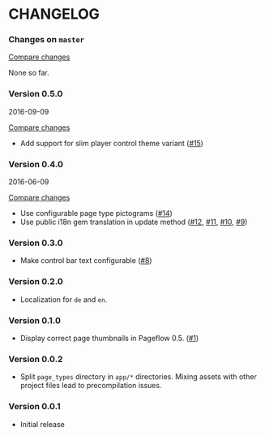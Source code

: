 # CHANGELOG

### Changes on `master`

[Compare changes](https://github.com/codevise/pageflow-before-after/compare/v0.5.0...master)

None so far.

### Version 0.5.0

2016-09-09

[Compare changes](https://github.com/codevise/pageflow-before-after/compare/v0.4.0...v0.5.0)

- Add support for slim player control theme variant
  ([#15](https://github.com/codevise/pageflow-before-after/pull/15))

### Version 0.4.0

2016-06-09

[Compare changes](https://github.com/codevise/pageflow-before-after/compare/v0.3.0...v0.4.0)

- Use configurable page type pictograms
  ([#14](https://github.com/codevise/pageflow-before-after/pull/14))
- Use public i18n gem translation in update method
  ([#12](https://github.com/codevise/pageflow-before-after/pull/12),
   [#11](https://github.com/codevise/pageflow-before-after/pull/11),
   [#10](https://github.com/codevise/pageflow-before-after/pull/10),
   [#9](https://github.com/codevise/pageflow-before-after/pull/9))

### Version 0.3.0

- Make control bar text configurable
  ([#8](https://github.com/codevise/pageflow-before-after/pull/8))

### Version 0.2.0

- Localization for `de` and `en`.

### Version 0.1.0

- Display correct page thumbnails in Pageflow 0.5.
  ([#1](https://github.com/codevise/pageflow-before-after/pull/1))

### Version 0.0.2

- Split `page_types` directory in `app/*` directories. Mixing assets
  with other project files lead to precompilation issues.

### Version 0.0.1

- Initial release
